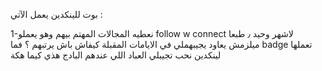 بوت للينكدين يعمل الآتي : 
 
1-نعطيه المجالات المهتم بيهم وهو يعملو follow w connect لاشهر وحيد ٫ طبعا ميلزمش يعاود يجيبهملي في الايامات المقبلة 
كيفاش باش يرتبهم ؟ فما badge تعملها لينكدين نحب تجيبلي العباد اللي عندهم البادج هذي كيما هكة 
